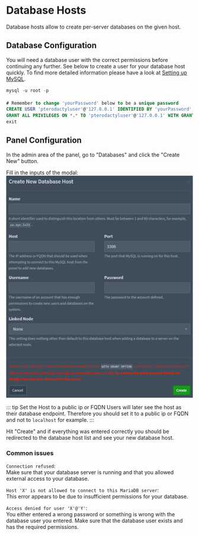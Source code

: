 # Database Hosts

Database hosts allow to create per-server databases on the given host.

## Database Configuration

You will need a database user with the correct permissions before
continuing any further. See below to create a user for your database host quickly. To find more detailed information
please have a look at [Setting up MySQL](/tutorials/mysql_setup.html#creating-a-database-host-for-nodes).

```sql
mysql -u root -p

# Remember to change 'yourPassword' below to be a unique password
CREATE USER 'pterodactyluser'@'127.0.0.1' IDENTIFIED BY 'yourPassword';
GRANT ALL PRIVILEGES ON *.* TO 'pterodactyluser'@'127.0.0.1' WITH GRANT OPTION;
exit
```

## Panel Configuration

In the admin area of the panel, go to "Databases" and click the "Create New" button.

Fill in the inputs of the modal:  
![](./../.vuepress/public/create_new_database_host.png)

::: tip Set the Host to a public ip or FQDN
Users will later see the host as their database endpoint. Therefore you should set it to a public ip or FQDN and not to `localhost` for example.
:::

Hit "Create" and if everything was entered correctly you should be redirected to the database host list and see your new database host.

### Common issues

`Connection refused`:  
Make sure that your database server is running and that you allowed external access to your database.

`Host 'X' is not allowed to connect to this MariaDB server`:  
This error appears to be due to insufficient permissions for your database.

`Access denied for user 'X'@'Y'`:  
You either entered a wrong password or something is wrong with the database user you entered. Make sure that the database user exists and has the required permissions.
